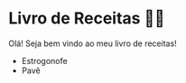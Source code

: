 # Livro de Receitas :man_cook:

Olá! Seja bem vindo ao meu livro de receitas!

 - Estrogonofe
 - Pavê
